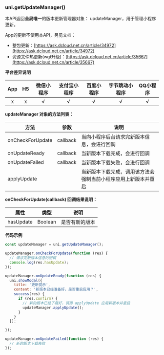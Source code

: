 ### uni.getUpdateManager()

本API返回**全局唯一**的版本更新管理器对象： updateManager，用于管理小程序更新。

App的更新不使用本API，另见文档：
- 整包更新：[https://ask.dcloud.net.cn/article/34972](https://ask.dcloud.net.cn/article/34972)
- 资源文件热更新(wgt升级)：[https://ask.dcloud.net.cn/article/35667](https://ask.dcloud.net.cn/article/35667)

**平台差异说明**

|App|H5|微信小程序|支付宝小程序|百度小程序|字节跳动小程序|QQ小程序|
|:-:|:-:|:-:|:-:|:-:|:-:|:-:|
|x|x|√|√|√|√|√|

**updateManager 对象的方法列表：**

|方法				|参数		|说明															|
|---|---|---|
|onCheckForUpdate	|callback	|当向小程序后台请求完新版本信息，会进行回调						|
|onUpdateReady		|callback	|当新版本下载完成，会进行回调									|
|onUpdateFailed		|callback	|当新版本下载失败，会进行回调									|
|applyUpdate		|			|当新版本下载完成，调用该方法会强制当前小程序应用上新版本并重启	|

**onCheckForUpdate(callback) 回调结果说明：**

|属性|类型|说明|
|---|---|---|
|hasUpdate|Boolean|是否有新的版本	|

**代码示例**

```javascript
const updateManager = uni.getUpdateManager();

updateManager.onCheckForUpdate(function (res) {
  // 请求完新版本信息的回调
  console.log(res.hasUpdate);
});

updateManager.onUpdateReady(function (res) {
  uni.showModal({
    title: '更新提示',
    content: '新版本已经准备好，是否重启应用？',
    success(res) {
      if (res.confirm) {
        // 新的版本已经下载好，调用 applyUpdate 应用新版本并重启
        updateManager.applyUpdate();
      }
    }
  });

});

updateManager.onUpdateFailed(function (res) {
  // 新的版本下载失败
});
```